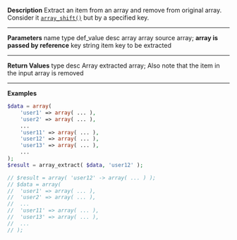 **Description**
Extract an item from an array and remove from original array. Consider it [`array_shift()`](http://php.net/manual/function.array-shift.php) but by a specified key.

--------
**Parameters**
name	type	def_value	desc
array	array		source array; **array is passed by reference**
key	string		item key to be extracted

--------
**Return Values**
type	desc
Array	extracted array; Also note that the item in the input array is removed

--------
**Examples**

```php
$data = array(
	'user1' => array( ... ),
	'user2' => array( ... ),
	...
	'user11' => array( ... ),
	'user12' => array( ... ),
	'user13' => array( ... ),
	...
);
$result = array_extract( $data, 'user12' );

// $result = array( 'user12' -> array( ... ) );
// $data = array(
// 	'user1' => array( ... ),
// 	'user2' => array( ... ),
// 	...
// 	'user11' => array( ... ),
// 	'user13' => array( ... ),
// 	...
// );
```